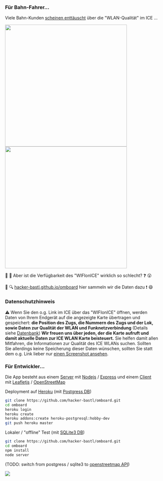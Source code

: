 ### Für Bahn-Fahrer...

Viele Bahn-Kunden [scheinen enttäuscht](https://twitter.com/hashtag/WiFioniCE?src=hash) über die "WLAN-Qualität" im ICE ...

<kbd><img src="https://hacker-bastl.github.io/omboard/screenshot-safari.png?v.0.2" width="400" height="400" /></kbd> <kbd><img src="https://hacker-bastl.github.io/omboard/screenshot-chrome.png?v.0.2" width="400" height="400" /></kbd>

:bullettrain_side: :satellite: Aber ist die Verfügbarkeit des "WIFIonICE" wirklich so schlecht? :question: :open_mouth:

:signal_strength: :mag: [hacker-bastl.github.io/omboard](https://hacker-bastl.github.io/omboard/) hier sammeln wir die Daten dazu :exclamation: :smile:


### Datenschutzhinweis

:warning: Wenn Sie den o.g. Link im ICE über das "WIFIonICE" öffnen, werden Daten von Ihrem Endgerät auf die angezeigte Karte übertragen und gespeichert:
**die Position des Zugs, die Nummern des Zugs und der Lok, sowie Daten zur Qualität der WLAN und Funknetzverbindung**
(Details siehe [Datenbank](postgres.js))
**Wir freuen uns über jeden, der die Karte aufruft und damit aktuelle Daten zur ICE WLAN Karte beisteuert.**
Sie helfen damit allen Mitfahren, die Informationen zur Qualität des ICE WLANs suchen.
Sollten Sie allerdings keine Speicherung dieser Daten wünschen, sollten Sie statt dem o.g. Link lieber nur [einen Screenshot ansehen](https://hacker-bastl.github.io/omboard/screenshot-safari.png?v.0.1).


### Für Entwickler...

Die App besteht aus einem [Server](application.js) mit [Nodejs](https://nodejs.org/api/) / [Express](http://expressjs.com/api.html) und einem [Client](docs/client.js) mit [Leafletjs](http://leafletjs.com/reference.html) / [OpenStreetMap](https://www.openstreetmap.org/)

Deployment auf [Heroku](https://devcenter.heroku.com/articles/getting-started-with-nodejs#introduction) (mit [Postgress DB](postgress.js))

```bash
git clone https://github.com/hacker-bastl/omboard.git
cd omboard
heroku login
heroku create
heroku addons:create heroku-postgresql:hobby-dev
git push heroku master
```

Lokaler / "offline" Test (mit [SQLite3 DB](sqlite3.js))

```bash
git clone https://github.com/hacker-bastl/omboard.git
cd omboard
npm install
node server
```

(TODO: switch from postgress / sqlite3 to [openstreetmap API](http://wiki.openstreetmap.org/wiki/API_v0.6))

<a href="http://login.wifionice.de/de/wifiinfo/"><img src="http://login.wifionice.de/images/wifiinfo.jpg" /></a>
